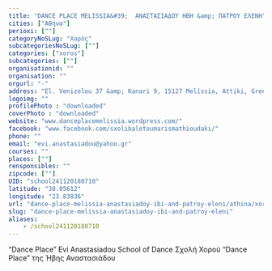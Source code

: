 ```yaml
---
title: "DANCE PLACE MELISSIA&#39;  ΑΝΑΣΤΑΣΙΑΔΟΥ ΗΒΗ &amp; ΠΑΤΡΟΥ ΕΛΕΝΗ"
cities: ["Αθήνα"]
perioxi: [""]
categoryNoSLug: "Χορός"
subcategoriesNoSLug: [""]
categories: ["xoros"]
subcategories: [""]
organisationid: ""
organisation: ""
orgurl: "-"
address: "El. Venizelou 37 &amp; Kanari 9, 15127 Melíssia, Attiki, Greece"
logoimg: ""
profilePhoto : "downloaded"
coverPhoto : "downloaded"
website: "www.danceplacemelissia.wordpress.com/"
facebook: "www.facebook.com/sxolibaletoumarismathioudaki/"
phone: ""
email: "evi.anastasiadou@yahoo.gr"
courses: ""
places: [""]
rensponsibles: ""
zipcode: [""]
UID: "school241120180710"
latitude: "38.05612"
longitude: "23.83836"
url: "dance-place-melissia-anastasiadoy-ibi-and-patroy-eleni/athina/xoros/"
slug: "dance-place-melissia-anastasiadoy-ibi-and-patroy-eleni"
aliases:
    - /school241120180710
---
```



“Dance Place” Evi Anastasiadou School of Dance Σχολή Χορού “Dance Place” της Ήβης Αναστασιάδου

